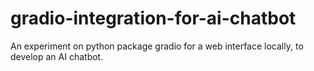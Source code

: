 # gradio-integration-for-ai-chatbot
An experiment on python package gradio for a web interface locally, to develop an AI chatbot. 
